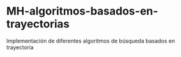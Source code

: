 # MH-algoritmos-basados-en-trayectorias
Implementación de diferentes algoritmos de búsqueda basados en trayectoria
